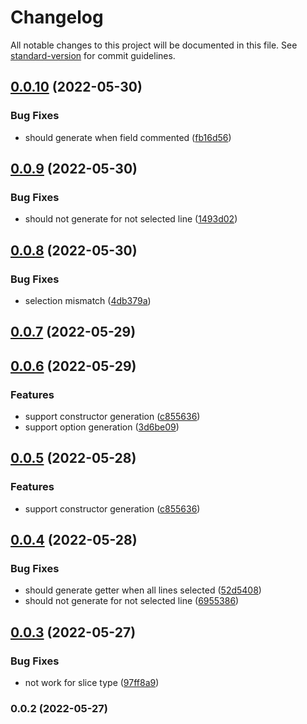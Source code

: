 # Changelog

All notable changes to this project will be documented in this file. See [standard-version](https://github.com/conventional-changelog/standard-version) for commit guidelines.

## [0.0.10](https://github.com/NateScarlet/golang-code-actions/compare/v0.0.9...v0.0.10) (2022-05-30)

### Bug Fixes

- should generate when field commented ([fb16d56](https://github.com/NateScarlet/golang-code-actions/commit/fb16d5616b06fb86ed3b910a481cd3d9c436d7d4))

## [0.0.9](https://github.com/NateScarlet/golang-code-actions/compare/v0.0.8...v0.0.9) (2022-05-30)

### Bug Fixes

- should not generate for not selected line ([1493d02](https://github.com/NateScarlet/golang-code-actions/commit/1493d0241242488e5a858dbb84e5483dae18d484))

## [0.0.8](https://github.com/NateScarlet/golang-code-actions/compare/v0.0.7...v0.0.8) (2022-05-30)

### Bug Fixes

- selection mismatch ([4db379a](https://github.com/NateScarlet/golang-code-actions/commit/4db379a1cf32d1431d90aef0bce29354976aca19))

## [0.0.7](https://github.com/NateScarlet/golang-code-actions/compare/v0.0.6...v0.0.7) (2022-05-29)

## [0.0.6](https://github.com/NateScarlet/golang-code-actions/compare/v0.0.4...v0.0.6) (2022-05-29)

### Features

- support constructor generation ([c855636](https://github.com/NateScarlet/golang-code-actions/commit/c8556367377f2204c532faf797c6bbba65c736d7))
- support option generation ([3d6be09](https://github.com/NateScarlet/golang-code-actions/commit/3d6be09c23d62b6ece302749edf5f9220c8b53ba))

## [0.0.5](https://github.com/NateScarlet/golang-code-actions/compare/v0.0.4...v0.0.5) (2022-05-28)

### Features

- support constructor generation ([c855636](https://github.com/NateScarlet/golang-code-actions/commit/c8556367377f2204c532faf797c6bbba65c736d7))

## [0.0.4](https://github.com/NateScarlet/golang-code-actions/compare/v0.0.3...v0.0.4) (2022-05-28)

### Bug Fixes

- should generate getter when all lines selected ([52d5408](https://github.com/NateScarlet/golang-code-actions/commit/52d5408d4143212b8706463a42fb202662ab78bf))
- should not generate for not selected line ([6955386](https://github.com/NateScarlet/golang-code-actions/commit/6955386d22657f5dd91db417023ea478eaff5b24))

## [0.0.3](https://github.com/NateScarlet/golang-code-actions/compare/v0.0.2...v0.0.3) (2022-05-27)

### Bug Fixes

- not work for slice type ([97ff8a9](https://github.com/NateScarlet/golang-code-actions/commit/97ff8a9bd41bcf8aa3da1b38fd99f81394e3e73e))

### 0.0.2 (2022-05-27)
